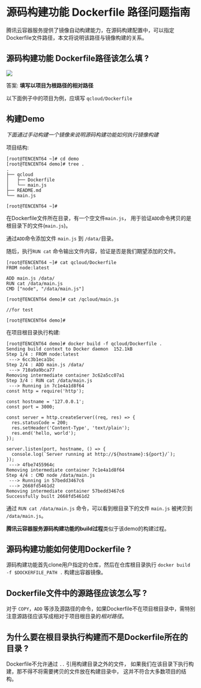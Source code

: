 # 源码构建功能 Dockerfile 路径问题指南

腾讯云容器服务提供了镜像自动构建能力，在源码构建配置中，可以指定Dockerfile文件路径，本文将说明该路径与镜像构建的关系。

## 源码构建功能 Dockerfile路径该怎么填 ?

![](./ci-config-demo-1.png)

答案: **填写以项目为根路径的相对路径**

以下面例子中的项目为例，应填写 `qcloud/Dockerfile`

## 构建Demo

*下面通过手动构建一个镜像来说明源码构建功能如何执行镜像构建*

项目结构:

```shell
[root@TENCENT64 ~]# cd demo
[root@TENCENT64 demo]# tree .
.
├── qcloud
│   ├── Dockerfile
│   └── main.js
├── README.md
└── main.js

[root@TENCENT64 ~]#
```

在Dockerfile文件所在目录，有一个空文件`main.js`，
用于验证`ADD`命令拷贝的是根目录下的文件(`main.js`)。

通过`ADD`命令添加文件 `main.js` 到 `/data/`目录。

随后，执行`RUN cat` 命令输出文件内容，验证是否是我们期望添加的文件。

```shell
[root@TENCENT64 ~]# cat qcloud/Dockerfile
FROM node:latest

ADD main.js /data/
RUN cat /data/main.js
CMD ["node", "/data/main.js"]

[root@TENCENT64 demo]# cat /qcloud/main.js

//for test

[root@TENCENT64 demo]#
```

在项目根目录执行构建:

```shell
[root@TENCENT64 demo]# docker build -f qcloud/Dockerfile .
Sending build context to Docker daemon  152.1kB
Step 1/4 : FROM node:latest
 ---> 6cc3b1eca1bc
Step 2/4 : ADD main.js /data/
 ---> 710a9a9bca77
Removing intermediate container 3c62a5cc07a1
Step 3/4 : RUN cat /data/main.js
 ---> Running in 7c1e4a1d8f64
const http = require('http');

const hostname = '127.0.0.1';
const port = 3000;

const server = http.createServer((req, res) => {
  res.statusCode = 200;
  res.setHeader('Content-Type', 'text/plain');
  res.end('hello, world');
});

server.listen(port, hostname, () => {
  console.log(`Server running at http://${hostname}:${port}/`);
});
 ---> 4fbe7455964c
Removing intermediate container 7c1e4a1d8f64
Step 4/4 : CMD node /data/main.js
 ---> Running in 57bedd3467c6
 ---> 2668fd5461d2
Removing intermediate container 57bedd3467c6
Successfully built 2668fd5461d2
```

通过 `RUN cat /data/main.js` 命令，可以看到根目录下的文件 `main.js` 被拷贝到 `/data/main.js`。

**腾讯云容器服务源码构建功能的build过程**类似于该demo的构建过程。

## 源码构建功能如何使用Dockerfile ?

源码构建功能首先clone用户指定的仓库，然后在仓库根目录执行 `docker build -f $DOCKERFILE_PATH .` 构建出容器镜像。

## Dockerfile文件中的源路径应该怎么写 ?

对于 `COPY`，`ADD` 等涉及源路径的命令，如果Dockerfile不在项目根目录中，需特别注意源路径应该写成相对于项目根目录的*相对路径*。

## 为什么要在根目录执行构建而不是Dockerfile所在的目录 ?

Dockerfile不允许通过 `..` 引用构建目录之外的文件，
如果我们在该目录下执行构建，那不得不将需要拷贝的文件放在构建目录中，
这并不符合大多数项目的结构。

